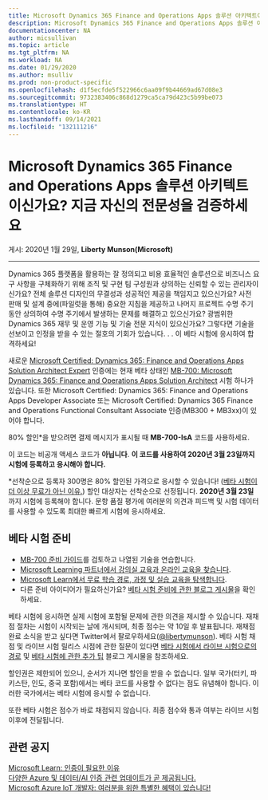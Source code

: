 ```yaml
---
title: Microsoft Dynamics 365 Finance and Operations Apps 솔루션 아키텍트이신가요? 지금 자신의 전문성을 검증하세요 | Microsoft Docs
description: Microsoft Dynamics 365 Finance and Operations Apps 솔루션 아키텍트이신가요? 지금 자신의 전문성을 검증하세요
documentationcenter: NA
author: micsullivan
ms.topic: article
ms.tgt_pltfrm: NA
ms.workload: NA
ms.date: 01/29/2020
ms.author: msulliv
ms.prod: non-product-specific
ms.openlocfilehash: d1f5ecfde5f522966c6aa09f9b44669ad67d08e3
ms.sourcegitcommit: 9732383406c868d1279ca5ca79d423c5b99be073
ms.translationtype: HT
ms.contentlocale: ko-KR
ms.lasthandoff: 09/14/2021
ms.locfileid: "132111216"
---
```

# <a name="are-you-a-microsoft-dynamics-365-finance-and-operations-apps-solution-architect-validate-your-expertise-today"></a>Microsoft Dynamics 365 Finance and Operations Apps 솔루션 아키텍트이신가요? 지금 자신의 전문성을 검증하세요

게시: 2020년 1월 29일, **Liberty Munson(Microsoft)**

___

Dynamics 365 플랫폼을 활용하는 잘 정의되고 비용 효율적인 솔루션으로 비즈니스 요구 사항을 구체화하기 위해 조직 및 구현 팀 구성원과 상의하는 신뢰할 수 있는 관리자이신가요? 전체 솔루션 디자인의 무결성과 성공적인 제공을 책임지고 있으신가요? 사전 판매 및 설계 중에(파일럿을 통해) 중요한 지침을 제공하고 나머지 프로젝트 수명 주기 동안 상의하여 수명 주기에서 발생하는 문제를 해결하고 있으신가요? 광범위한 Dynamics 365 재무 및 운영 기능 및 기술 전문 지식이 있으신가요? 그렇다면 기술을 선보이고 인정을 받을 수 있는 절호의 기회가 있습니다. . . 이 베타 시험에 응시하여 합격하세요!

새로운 [Microsoft Certified: Dynamics 365: Finance and Operations Apps Solution Architect Expert](https://docs.microsoft.com/learn/certifications/d365-finance-and-operations-apps-solution-architect-expert?WT.mc_id=mb700_MB700blog_cert_foappssolnarch-blog-wwl) 인증에는 현재 베타 상태인 [MB-700: Microsoft Dynamics 365: Finance and Operations Apps Solution Architect](https://docs.microsoft.com/learn/certifications/exams/mb-700?WT.mc_id=mb700_MB700blog_cert-exammb700-blog-wwl) 시험 하나가 있습니다. 또한 Microsoft Certified: Dynamics 365: Finance and Operations Apps Developer Associate 또는 Microsoft Certified: Dynamics 365 Finance and Operations Functional Consultant Associate 인증(MB300 + MB3xx)이 있어야 합니다.

80% 할인*을 받으려면 결제 메시지가 표시될 때 **MB-700-IsA** 코드를 사용하세요.

이 코드는 비공개 액세스 코드가 **아닙니다**. **이 코드를 사용하여 2020년 3월 23일까지 시험에 등록하고 응시해야 합니다.**

*선착순으로 등록자 300명은 80% 할인된 가격으로 응시할 수 있습니다! ([베타 시험이 더 이상 무료가 아닌 이유.](https://www.microsoft.com/en-us/learning/community-blog-post.aspx?BlogId=8&Id=374922)) 할인 대상자는 선착순으로 선정됩니다. **2020년 3월 23일** 까지 시험에 등록해야 합니다. 문항 품질 평가에 여러분의 의견과 피드백 및 시험 데이터를 사용할 수 있도록 최대한 빠르게 시험에 응시하세요.

## <a name="preparing-for-beta-exams"></a>베타 시험 준비

- [MB-700 준비 가이드](https://docs.microsoft.com/learn/certifications/exams/mb-700?WT.mc_id=mb700_MB700blog_cert-exammb700-blog-wwl)를 검토하고 나열된 기술을 연습합니다.
- [Microsoft Learning 파트너에서 강의실 교육과 온라인 교육을 찾습니다](https://www.microsoft.com/en-us/learning/course-list.aspx).
- [Microsoft Learn에서 무료 학습 경로, 과정 및 실습 교육을 탐색합니다](https://docs.microsoft.com/learn/browse).
- 다른 준비 아이디어가 필요하신가요? [베타 시험 준비에 관한 블로그 게시물](https://www.microsoft.com/en-us/learning/community-blog-post.aspx?BlogId=8&Id=374544)을 확인하세요.

베타 시험에 응시하면 실제 시험에 포함될 문제에 관한 의견을 제시할 수 있습니다. 재채점 절차는 시험이 시작되는 날에 개시되며, 최종 점수는 약 10일 후 발표됩니다. 재채점 완료 소식을 받고 싶다면 Twitter에서 팔로우하세요([@libertymunson](https://twitter.com/LibertyMunson)). 베타 시험 채점 및 라이브 시험 릴리스 시점에 관한 질문이 있다면 [베타 시험에서 라이브 시험으로의 경로](https://www.microsoft.com/en-us/learning/community-blog-post.aspx?BlogId=8&Id=374675) 및 [베타 시험에 관한 추가 팁](https://www.microsoft.com/en-us/learning/community-blog-post.aspx?BlogId=8&Id=374723) 블로그 게시물을 참조하세요.

할인권은 제한되어 있으니, 순서가 지나면 할인을 받을 수 없습니다. 일부 국가(터키, 파키스탄, 인도, 중국 포함)에서는 베타 코드를 사용할 수 없다는 점도 유념해야 합니다. 이러한 국가에서는 베타 시험에 응시할 수 없습니다.

또한 베타 시험은 점수가 바로 채점되지 않습니다. 최종 점수와 통과 여부는 라이브 시험 이후에 전달됩니다.

## <a name="related-announcements"></a>관련 공지

[Microsoft Learn: 인증이 필요한 이유](https://www.microsoft.com/en-us/learning/community-blog-post.aspx?BlogId=8&Id=375280)  
[다양한 Azure 및 데이터/AI 인증 관련 업데이트가 곧 제공됩니다.](https://www.microsoft.com/en-us/learning/community-blog-post.aspx?BlogId=8&Id=375281)  
[Microsoft Azure IoT 개발자: 여러분을 위한 특별한 혜택이 있습니다!](https://www.microsoft.com/en-us/learning/community-blog-post.aspx?BlogId=8&Id=375252)